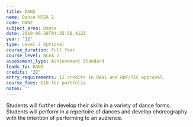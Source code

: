 ```yaml
---
title: DAN2
name: Dance NCEA 2
code: DAN2
subject_area: Dance
date: 2019-06-28T04:25:58.412Z
year: '12'
type: Level 2 Optional
course_duration: Full Year
course_level: NCEA 2
assessment_type: Achievement Standard
leads_to: DAN3
credits: '22'
entry_requirements: 12 credits in DAN1 and HOF/TIC approval.
course_fees: $10 for portfolio
notes: ''
---
```

Students will further develop their skills in a variety of dance forms. Students will perform in a repertoire of dances and develop choreography with the intention of performing to an audience.

